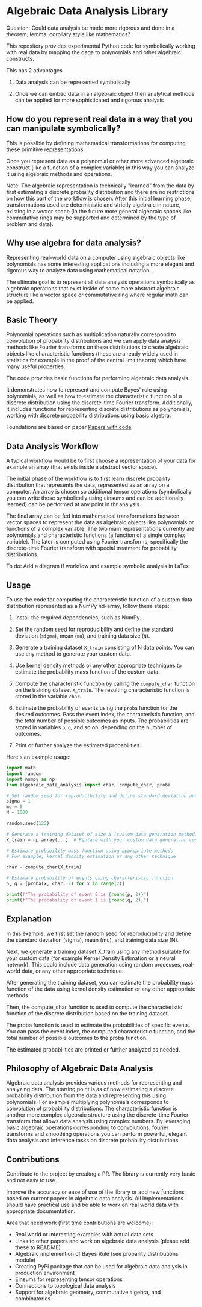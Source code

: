 # Algebraic Data Analysis Library

Question: Could data analysis be made more rigorous and done in a theorem, lemma, corollary style like mathematics? 

This repository provides experimental Python code for symbolically working with real data by mapping the daga to polynomials and other algebraic constructs. 

This has 2 advantages

1. Data analysis can be represented symbolically

2. Once we can embed data in an algebraic object then analytical methods can be applied for more sophisticated and rigorous analysis

## How do you represent real data in a way that you can manipulate symbolically?

This is possible by defining mathematical transformations for computing these primitive representations.

Once you represent data as a polynomial or other more advanced algebraic construct (like a function of a complex variable) in this way you can analyze it using algebraic methods and operations.

Note: The algebraic representation is technically "learned" from the data by first estimating a discrete probaility distribution and there are no restrictions on how this part of the workflow is chosen. After this initial learning phase, transformations used are deterministic and strictly algebraic in nature, existing in a vector space (in the future more general algebraic spaces like commutative rings may be supported and determined by the type of problem and data).

## Why use algebra for data analysis?

Representing real-world data on a computer using algebraic objects like polynomials has some interesting applications including a more elegant and rigorous way to analyze data using mathematical notation. 

The ultimate goal is to represent all data analysis operations symbolically as algebraic operations that exist inside of some more abstract algebraic structure like a vector space or commutative ring where regular math can be applied. 

## Basic Theory

Polynomial operations such as multiplication naturally correspond to convolution of probability distributions and we can apply data analysis methods like Fourier transforms on these distributions to create algebraic objects like characteristic functions (these are already widely used in statistics for example in the proof of the central limit theorm) which have many useful properties. 

The code provides basic functions for performing algebraic data analysis. 

It demonstrates how to represent and compute Bayes' rule using polynomials, as well as how to estimate the characteristic function of a discrete distribution using the discrete-time Fourier transform. Additionally, it includes functions for representing discrete distributions as polynomials, working with discrete probability distributions using basic algebra.

Foundations are based on paper [Papers with code](https://paperswithcode.com/paper/algebraic-data-analysis)

## Data Analysis Workflow

A typical workflow would be to first choose a representation of your data for example an array (that exists inside a abstract vector space).

The initial phase of the workflow is to first learn discrete probaility distribution that represents the data, represented as an array on a computer. An array is chosen so additional tensor operations (symbolically you can write these symbolically using einsums and can be additionally learned) can be performed at any point in thr analysis.

The final array can be fed into mathematical transformations between vector spaces to represent the data as algebraic objects like polynomials or functions of a complex variable. The two main representations currently are polynomials and characteristic functions (a function of a single complex variable). The later is computed using Fourier transforms, specifically the discrete-time Fourier transform with special treatment for probability distributions.

To do: Add a diagram if workflow and example symbolic analysis in LaTex

## Usage

To use the code for computing the characteristic function of a custom data distribution represented as a NumPy nd-array, follow these steps:

1. Install the required dependencies, such as NumPy.

2. Set the random seed for reproducibility and define the standard deviation (`sigma`), mean (`mu`), and training data size (`N`).

3. Generate a training dataset `X_train` consisting of N data points. You can use any method to generate your custom data.

4. Use kernel density methods or any other appropriate techniques to estimate the probability mass function of the custom data.

5. Compute the characteristic function by calling the `compute_char` function on the training dataset `X_train`. The resulting characteristic function is stored in the variable `char`.

6. Estimate the probability of events using the `proba` function for the desired outcomes. Pass the event index, the characteristic function, and the total number of possible outcomes as inputs. The probabilities are stored in variables `p`, `q`, and so on, depending on the number of outcomes.

7. Print or further analyze the estimated probabilities.

Here's an example usage:

```python
import math
import random
import numpy as np
from algebraic_data_analysis import char, compute_char, proba

# Set random seed for reproducibility and define standard deviation and mean.
sigma = 1
mu = 0
N = 1000

random.seed(123)

# Generate a training dataset of size N (custom data generation method)
X_train = np.array(...)  # Replace with your custom data generation code

# Estimate probability mass function using appropriate methods
# For example, kernel density estimation or any other technique

char = compute_char(X_train)

# Estimate probability of events using characteristic function
p, q = [proba(x, char, 2) for x in range(2)]

print(f"The probability of event 0 is {round(p, 2)}")
print(f"The probability of event 1 is {round(q, 2)}")
```

## Explanation 

In this example, we first set the random seed for reproducibility and define the standard deviation (sigma), mean (mu), and training data size (N).

Next, we generate a training dataset X_train using any method suitable for your custom data (for example Kernel Density Estimation or a neural network). This could include data generation using random processes, real-world data, or any other appropriate technique.

After generating the training dataset, you can estimate the probability mass function of the data using kernel density estimation or any other appropriate methods.

Then, the compute_char function is used to compute the characteristic function of the discrete distribution based on the training dataset.

The proba function is used to estimate the probabilities of specific events. You can pass the event index, the computed characteristic function, and the total number of possible outcomes to the proba function.

The estimated probabilities are printed or further analyzed as needed.

## Philosophy of Algebraic Data Analysis

Algebraic data analysis provides various methods for representing and analyzing data. The starting point is as of now estimating a discrete probability distribution from the data and representing this using polynomials. For example multiplying polynomials corresponds to convolution of probability distributions. The characteristic function is another more complex algebraic structure using the discrete-time Fourier transform that allows data analysis using complex numbers. By leveraging basic algebraic operations corresponding to convolutions, fourier transforms and smoothing operations you can perform powerful, elegant data analysis and inference tasks on discrete probability distributions.

## Contributions

Contribute to the project by creaitng a PR. The library is currently very basic and not easy to use. 

Improve the accuracy or ease of use of the library or add new functions based on current papers in algebraic data analysis. All implementations should have practical use and be able to work on real world data with appropriate documentation. 

Area that need work (first time contributions are welcome):

- Real world or interesting examples with actual data sets
- Links to other papers and work on algebraic data analysis (please add these to README)
- Algebraic implemention of Bayes Rule (see probaility distributions module)
- Creating PyPi package that can be used for algebraic data analysis in production environment
- Einsums for representing tensor operations 
- Connections to topological data analysis
- Support for algebraic geometry, commutative algebra, and combinatorics


